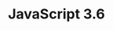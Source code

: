 ---
layout: post
title:  JavaScript 3.6
categories: JavaScript
layout : single
toc : true 
toc_sticky : true
---